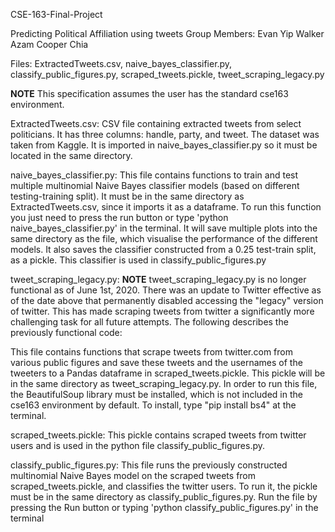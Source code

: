CSE-163-Final-Project

Predicting Political Affiliation using tweets
Group Members:
Evan Yip
Walker Azam
Cooper Chia

Files: ExtractedTweets.csv, naive_bayes_classifier.py,
classify_public_figures.py, scraped_tweets.pickle,
tweet_scraping_legacy.py

**NOTE**
This specification assumes the user has the standard cse163 environment.

ExtractedTweets.csv:
CSV file containing extracted tweets from select politicians.
It has three columns: handle, party, and tweet. The dataset was
taken from Kaggle. It is imported in naive_bayes_classifier.py
so it must be located in the same directory.

naive_bayes_classifier.py:
This file contains functions to train and test multiple
multinomial Naive Bayes classifier models (based on different
testing-training split). It must be in the same directory as
ExtractedTweets.csv, since it imports it as a dataframe.
To run this function you just need to press the run button or
type 'python naive_bayes_classifier.py' in the terminal.
It will save multiple plots into the same directory as the
file, which visualise the performance of the different models.
It also saves the classifier constructed from a 0.25 test-train
split, as a pickle. This classifier is used in classify_public_figures.py

tweet_scraping_legacy.py:
**NOTE**
tweet_scraping_legacy.py is no longer functional as of June 1st, 2020.
There was an update to Twitter effective as of the date above that
permanently disabled accessing the "legacy" version of twitter.
This has made scraping tweets from twitter a significantly more challenging
task for all future attempts. The following describes the previously functional code:

This file contains functions that scrape tweets from twitter.com from
various public figures and save these tweets and the usernames of the tweeters
to a Pandas dataframe in scraped_tweets.pickle. This pickle will be in the
same directory as tweet_scraping_legacy.py. In order to run this file,
the BeautifulSoup library must be installed, which is not included in the
cse163 environment by default. To install, type "pip install bs4" at the terminal.

scraped_tweets.pickle:
This pickle contains scraped tweets from twitter users and is
used in the python file classify_public_figures.py.

classify_public_figures.py:
This file runs the previously constructed multinomial Naive Bayes
model on the scraped tweets from scraped_tweets.pickle, and
classifies the twitter users. To run it, the pickle must be in the
same directory as classify_public_figures.py. Run the file by pressing
the Run button or typing 'python classify_public_figures.py' in 
the terminal
